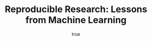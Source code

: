 ---
abstract: ''
author:
- family: Lawrence
  given: Neil D.
  gscholar: r3SJcvoAAAAJ
  institute: University of Sheffield
  twitter: lawrennd
  url: http://inverseprobability.com
categories:
- Lawrence-reproducible13
day: '15'
errata: []
extras: []
key: Lawrence-reproducible13
layout: talk
linkpdf: ftp://ftp.dcs.shef.ac.uk/home/neil/reproducible_manchester13.pdf
month: 1
published: 2013-01-15
section: pre
title: 'Reproducible Research: <span>Lessons</span> from Machine Learning'
venue: RADIANT Kick-off Meeting, Manchester, UK
year: '2013'
---